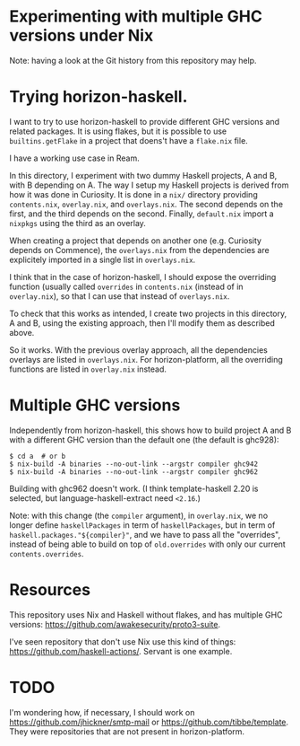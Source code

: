 # Experimenting with multiple GHC versions under Nix

Note: having a look at the Git history from this repository may help.

# Trying horizon-haskell.

I want to try to use horizon-haskell to provide different GHC versions and
related packages. It is using flakes, but it is possible to use
`builtins.getFlake` in a project that doens't have a `flake.nix` file.

I have a working use case in Ream.

In this directory, I experiment with two dummy Haskell projects, A and B, with
B depending on A. The way I setup my Haskell projects is derived from how it
was done in Curiosity. It is done in a `nix/` directory providing
`contents.nix`, `overlay.nix`, and `overlays.nix`. The second depends on the
first, and the third depends on the second. Finally, `default.nix` import a
`nixpkgs` using the third as an overlay.

When creating a project that depends on another one (e.g. Curiosity depends on
Commence), the `overlays.nix` from the dependencies are explicitely imported in
a single list in `overlays.nix`.

I think that in the case of horizon-haskell, I should expose the overriding
function (usually called `overrides` in `contents.nix` (instead of in
`overlay.nix`), so that I can use that instead of `overlays.nix`.

To check that this works as intended, I create two projects in this directory,
A and B, using the existing approach, then I'll modify them as described above.

So it works. With the previous overlay approach, all the dependencies overlays
are listed in `overlays.nix`. For horizon-platform, all the overriding
functions are listed in `overlay.nix` instead.

# Multiple GHC versions

Independently from horizon-haskell, this shows how to build project A and B
with a different GHC version than the default one (the default is ghc928):

```
$ cd a  # or b
$ nix-build -A binaries --no-out-link --argstr compiler ghc942
$ nix-build -A binaries --no-out-link --argstr compiler ghc962
```

Building with ghc962 doesn't work. (I think template-haskell 2.20 is selected,
but language-haskell-extract need `<2.16`.)

Note: with this change (the `compiler` argument), in `overlay.nix`, we no
longer define `haskellPackages` in term of `haskellPackages`, but in term of
`haskell.packages."${compiler}"`, and we have to pass all the "overrides",
instead of being able to build on top of `old.overrides` with only our current
`contents.overrides`.

# Resources

This repository uses Nix and Haskell without flakes, and has multiple GHC
versions: https://github.com/awakesecurity/proto3-suite.

I've seen repository that don't use Nix use this kind of things:
https://github.com/haskell-actions/. Servant is one example.

# TODO

I'm wondering how, if necessary, I should work on
https://github.com/jhickner/smtp-mail or  https://github.com/tibbe/template.
They were repositories that are not present in horizon-platform.
